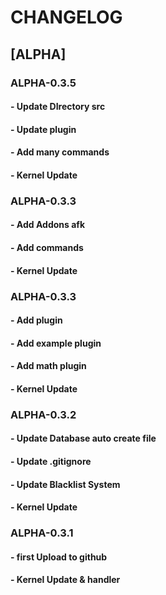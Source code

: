 # CHANGELOG
## [ALPHA]
### ALPHA-0.3.5
#### - Update DIrectory src
#### - Update plugin
#### - Add many commands
#### - Kernel Update
### ALPHA-0.3.3
#### - Add Addons afk
#### - Add commands
#### - Kernel Update
### ALPHA-0.3.3
#### - Add plugin
#### - Add example plugin
#### - Add math plugin
#### - Kernel Update
### ALPHA-0.3.2
#### - Update Database auto create file
#### - Update .gitignore
#### - Update Blacklist System
#### - Kernel Update
### ALPHA-0.3.1
#### - first Upload to github
#### - Kernel Update & handler
